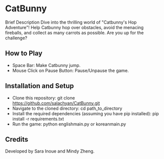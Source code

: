 # CatBunny
Brief Description
Dive into the thrilling world of "Catbunny's Hop Adventure"! Help Catbunny hop over obstacles, avoid the menacing fireballs, and collect as many carrots as possible. Are you up for the challenge?

## How to Play
- Space Bar: Make Catbunny jump.
- Mouse Click on Pause Button: Pause/Unpause the game.

## Installation and Setup
- Clone this repository: git clone https://github.com/salachyan/CatBunny.git
- Navigate to the cloned directory: cd path_to_directory
- Install the required dependencies (assuming you have pip installed): pip install -r requirements.txt
- Run the game: python englishmain.py or koreanmain.py

## Credits
Developed by Sara Inoue and Mindy Zheng.

